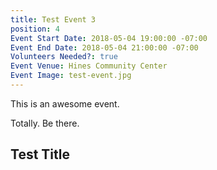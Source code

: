 ```yaml
---
title: Test Event 3
position: 4
Event Start Date: 2018-05-04 19:00:00 -07:00
Event End Date: 2018-05-04 21:00:00 -07:00
Volunteers Needed?: true
Event Venue: Hines Community Center
Event Image: test-event.jpg
---
```


This is an awesome event.

Totally. Be there.

## Test Title
